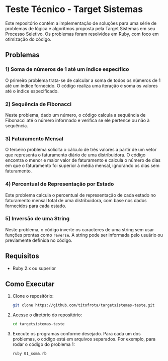 # Teste Técnico - Target Sistemas

Este repositório contém a implementação de soluções para uma série de problemas de lógica e algoritmos proposta pela Target Sistemas em seu Processo Seletivo. Os problemas foram resolvidos em Ruby, com foco em  otimização do código.

## Problemas

### 1) Soma de números de 1 até um índice específico

O primeiro problema trata-se de calcular a soma de todos os números de 1 até um índice fornecido. O código realiza uma iteração e soma os valores até o índice especificado.

### 2) Sequência de Fibonacci

Neste problema, dado um número, o código calcula a sequência de Fibonacci até o número informado e verifica se ele pertence ou não à sequência.

### 3) Faturamento Mensal

O terceiro problema solicita o cálculo de três valores a partir de um vetor que representa o faturamento diário de uma distribuidora. O código encontra o menor e maior valor de faturamento e calcula o número de dias em que o faturamento foi superior à média mensal, ignorando os dias sem faturamento.

### 4) Percentual de Representação por Estado

Este problema calcula o percentual de representação de cada estado no faturamento mensal total de uma distribuidora, com base nos dados fornecidos para cada estado.

### 5) Inversão de uma String

Neste problema, o código inverte os caracteres de uma string sem usar funções prontas como `reverse`. A string pode ser informada pelo usuário ou previamente definida no código.

## Requisitos

- Ruby 2.x ou superior

## Como Executar

1. Clone o repositório:

    ```bash
    git clone https://github.com/titofrota/targetsistemas-teste.git
    ```

2. Acesse o diretório do repositório:

    ```bash
    cd targetsistemas-teste
    ```

3. Execute os programas conforme desejado. Para cada um dos problemas, o código está em arquivos separados. Por exemplo, para rodar o código do problema 1:

    ```bash
    ruby 01_soma.rb
    ```